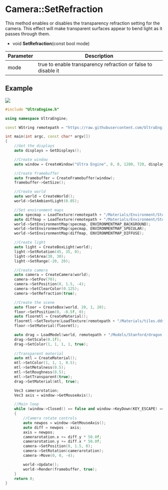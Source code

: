 # Camera::SetRefraction

This method enables or disables the transparency refraction setting for the camera. This effect will make transparent surfaces appear to bend light as it passes through them.

- void **SetRefraction**(const bool mode)

| Parameter | Description |
|---|---|
| mode | true to enable transparency refraction or false to disable it |

## Example

![](https://raw.githubusercontent.com/UltraEngine/Documentation/master/Images/refraction.jpg)

```c++
#include "UltraEngine.h"

using namespace UltraEngine;

const WString remotepath = "https://raw.githubusercontent.com/UltraEngine/Documentation/master/Assets";

int main(int argc, const char* argv[])
{
    //Get the displays
    auto displays = GetDisplays();

    //Create window
    auto window = CreateWindow("Ultra Engine", 0, 0, 1280, 720, displays[0], WINDOW_CENTER | WINDOW_TITLEBAR);

    //Create framebuffer
    auto framebuffer = CreateFramebuffer(window);
    framebuffer->GetSize();

    //Create world
    auto world = CreateWorld();
    world->SetAmbientLight(0.05);

    //Set environment maps
    auto specmap = LoadTexture(remotepath + "/Materials/Environment/Storm/specular.dds");
    auto diffmap = LoadTexture(remotepath + "/Materials/Environment/Storm/diffuse.dds");
    world->SetEnvironmentMap(specmap, ENVIRONMENTMAP_BACKGROUND);
    world->SetEnvironmentMap(specmap, ENVIRONMENTMAP_SPECULAR);
    world->SetEnvironmentMap(diffmap, ENVIRONMENTMAP_DIFFUSE);

    //Create light
    auto light = CreateBoxLight(world);
    light->SetRotation(45, 35, 0);
    light->SetArea(30, 30);
    light->SetRange(-20, 20);

    //Create camera
    auto camera = CreateCamera(world);
    camera->SetFov(70);
    camera->SetPosition(0, 1.5, -4);
    camera->SetClearColor(0.125);
    camera->SetRefraction(true);

    //Create the scene
    auto floor = CreateBox(world, 20, 1, 20);
    floor->SetPosition(0, -0.5f, 0);
    auto floormtl = CreateMaterial();
    floormtl->SetTexture(LoadTexture(remotepath + "/Materials/tiles.dds"));
    floor->SetMaterial(floormtl);

    auto drag = LoadModel(world, remotepath + "/Models/Stanford/dragon.glb");
    drag->SetScale(0.1f);
    drag->SetColor(1, 1, 1, 1, true);
    
    //Transparent material
    auto mtl = CreateMaterial();
    mtl->SetColor(1, 1, 1, 0.5);
    mtl->SetMetalness(0.5);
    mtl->SetRoughness(0.5);
    mtl->SetTransparent(true);
    drag->SetMaterial(mtl, true);

    Vec3 camerarotation;
    Vec3 axis = window->GetMouseAxis();

    //Main loop
    while (window->Closed() == false and window->KeyDown(KEY_ESCAPE) == false)
    {
        //Camera rotate controls
        auto newpos = window->GetMouseAxis();
        auto diff = newpos - axis;
        axis = newpos;
        camerarotation.x += diff.y * 50.0f;
        camerarotation.y += diff.x * 50.0f;
        camera->SetPosition(0, 1.5, 0);
        camera->SetRotation(camerarotation);
        camera->Move(0, 0, -4);

        world->Update();
        world->Render(framebuffer, true);
    }
    return 0;
}
```
